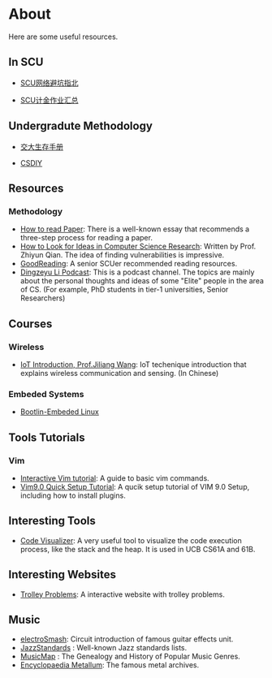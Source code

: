# About
Here are some useful resources.

## In SCU 
- [SCU网络避坑指北](https://scunet.syaoran.top/)

- [SCU计金作业汇总](https://github.com/KarryRen/SCU-CS-Class-Materials.git)


## Undergradute Methodology
- [交大生存手册](https://survivesjtu.gitbook.io/survivesjtumanual/)

- [CSDIY](https://csdiy.wiki/CS%E5%AD%A6%E4%B9%A0%E8%A7%84%E5%88%92/)

## Resources
### Methodology
- [How to read Paper](https://web.stanford.edu/class/ee384m/Handouts/HowtoReadPaper.pdf): There is a well-known essay that recommends a three-step process for reading a paper.
- [How to Look for Ideas in Computer Science Research](https://medium.com/digital-diplomacy/how-to-look-for-ideas-in-computer-science-research-7a3fa6f4696f): Written by Prof. Zhiyun Qian. The idea of finding vulnerabilities is impressive.
- [GoodReading](https://yichez.site/myblog/index.html): A senior SCUer recommended reading resources.
- [Dingzeyu Li Podcast](https://lidingzeyu.com/podcast/category/episodes/): This is a podcast channel. The topics are mainly about the personal thoughts and ideas of some "Elite" people in the area of CS. (For example, PhD students in tier-1 universities, Senior Researchers)

## Courses 
### Wireless
- [IoT Introduction,  Prof.Jiliang Wang](https://iot-book.github.io/0_%E5%89%8D%E8%A8%802/): IoT techenique introduction that explains wireless communication and sensing. (In Chinese)

### Embeded Systems
- [Bootlin-Embeded Linux](https://bootlin.com/doc/training/embedded-linux/embedded-linux-slides.pdf)


## Tools Tutorials
### Vim
- [Interactive Vim tutorial](https://www.openvim.com/): A guide to basic vim commands.
- [Vim9.0 Quick Setup Tutorial](https://www.youtube.com/watch?v=UuqhiaxlFDk): A qucik setup tutorial of VIM 9.0 Setup, including how to install plugins.

## Interesting Tools
- [Code Visualizer](https://pythontutor.com/): A very useful tool to visualize the code execution process, like the stack and the heap. It is used in UCB CS61A and 61B.

## Interesting Websites
- [Trolley Problems](https://neal.fun/absurd-trolley-problems/): A interactive website with trolley problems.

## Music
- [electroSmash](https://www.electrosmash.com/): Circuit introduction of famous guitar effects unit.
- [JazzStandards](https://www.jazzstandards.com/compositions/) : Well-known Jazz standards lists.
- [MusicMap](https://musicmap.info/) : The Genealogy and History of Popular Music Genres.
- [Encyclopaedia Metallum](https://www.metal-archives.com/): The famous metal archives.